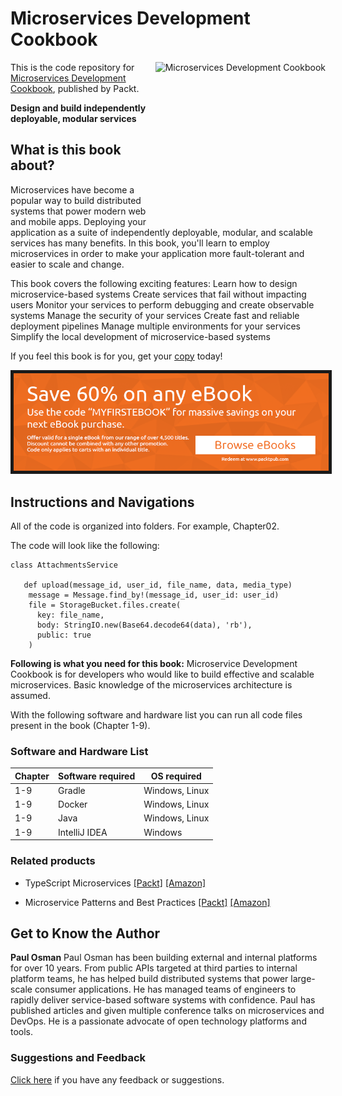 # Microservices Development Cookbook

<a href="https://www.packtpub.com/application-development/microservice-development-cookbook?utm_source=github&utm_medium=repository&utm_campaign=9781788479509 "><img src="https://d255esdrn735hr.cloudfront.net/sites/default/files/imagecache/ppv4_main_book_cover/B08816_MockupCoverNeww.png" alt="Microservices Development Cookbook" height="256px" align="right"></a>

This is the code repository for [Microservices Development Cookbook](https://www.packtpub.com/application-development/microservice-development-cookbook?utm_source=github&utm_medium=repository&utm_campaign=9781788479509 ), published by Packt.

**Design and build independently deployable, modular services**

## What is this book about?
Microservices have become a popular way to build distributed systems that power modern web and mobile apps. Deploying your application as a suite of independently deployable, modular, and scalable services has many benefits. In this book, you'll learn to employ microservices in order to make your application more fault-tolerant and easier to scale and change.

This book covers the following exciting features:
Learn how to design microservice-based systems 
Create services that fail without impacting users 
Monitor your services to perform debugging and create observable systems 
Manage the security of your services 
Create fast and reliable deployment pipelines 
Manage multiple environments for your services 
Simplify the local development of microservice-based systems 

If you feel this book is for you, get your [copy](https://www.amazon.com/dp/1788479505) today!

<a href="https://www.packtpub.com/?utm_source=github&utm_medium=banner&utm_campaign=GitHubBanner"><img src="https://raw.githubusercontent.com/PacktPublishing/GitHub/master/GitHub.png" 
alt="https://www.packtpub.com/" border="5" /></a>

## Instructions and Navigations
All of the code is organized into folders. For example, Chapter02.

The code will look like the following:
```
class AttachmentsService

   def upload(message_id, user_id, file_name, data, media_type)
    message = Message.find_by!(message_id, user_id: user_id)
    file = StorageBucket.files.create(
      key: file_name,
      body: StringIO.new(Base64.decode64(data), 'rb'),
      public: true
    )
```

**Following is what you need for this book:**
Microservice Development Cookbook is for developers who would like to build effective and scalable microservices. Basic knowledge of the microservices architecture is assumed.

With the following software and hardware list you can run all code files present in the book (Chapter 1-9).
### Software and Hardware List
| Chapter | Software required | OS required |
| -------- | ------------------------------------ | ----------------------------------- |
| 1-9 | Gradle | Windows, Linux |
|1-9 |Docker  | Windows, Linux |
| 1-9 |Java  | Windows, Linux |
| 1-9 |IntelliJ IDEA  | Windows |

### Related products
* TypeScript Microservices [[Packt]](https://www.packtpub.com/application-development/typescript-microservices?utm_source=github&utm_medium=repository&utm_campaign=9781788830751 ) [[Amazon]](https://www.amazon.com/dp/178883075X)

* Microservice Patterns and Best Practices [[Packt]](https://www.packtpub.com/application-development/microservice-patterns-and-best-practices?utm_source=github&utm_medium=repository&utm_campaign=9781788474030 ) [[Amazon]](https://www.amazon.com/dp/1788474031)

## Get to Know the Author
**Paul Osman**
Paul Osman has been building external and internal platforms for over 10 years. From public APIs targeted at third parties to internal platform teams, he has helped build distributed systems that power large-scale consumer applications. He has managed teams of engineers to rapidly deliver service-based software systems with confidence.
Paul has published articles and given multiple conference talks on microservices and DevOps. He is a passionate advocate of open technology platforms and tools.


### Suggestions and Feedback
[Click here](https://docs.google.com/forms/d/e/1FAIpQLSdy7dATC6QmEL81FIUuymZ0Wy9vH1jHkvpY57OiMeKGqib_Ow/viewform) if you have any feedback or suggestions.


